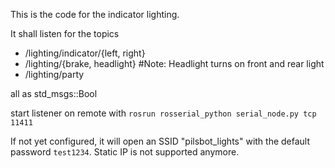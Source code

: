 This is the code for the indicator lighting.

It shall listen for the topics
- /lighting/indicator/{left, right}
- /lighting/{brake, headlight}       #Note: Headlight turns on front and rear light
- /lighting/party

all as std_msgs::Bool

start listener on remote with
`rosrun rosserial_python serial_node.py tcp 11411`

If not yet configured, it will open an SSID "pilsbot_lights" with the default password `test1234`.
Static IP is not supported anymore.
